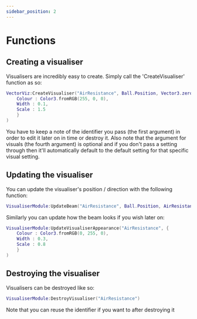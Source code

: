 ```yaml
---
sidebar_position: 2
---
```


# Functions

## Creating a visualiser
Visualisers are incredibly easy to create. Simply call the 'CreateVisualiser' function as so:

```lua
VectorViz:CreateVisualiser("AirResistance", Ball.Position, Vector3.zero, {
    Colour : Color3.fromRGB(255, 0, 0),
    Width : 0.1,
    Scale : 1.5
    }
)
```

You have to keep a note of the identifier you pass (the first argument) in order to edit it later on in time or destroy it. Also note that the argument for visuals (the fourth argument) is optional and if you don't pass a setting through then it'll automatically default to the default setting for that specific visual setting.

## Updating the visualiser
You can update the visualiser's position / direction with the following function:

```lua
VisualiserModule:UpdateBeam("AirResistance", Ball.Position, AirResistanceForce)
```

Similarly you can update how the beam looks if you wish later on:

```lua
VisualiserModule:UpdateVisualiserAppearance("AirResistance", {
    Colour : Color3.fromRGB(0, 255, 0),
    Width : 0.3,
    Scale : 0.8
    }
)
```

## Destroying the visualiser
Visualisers can be destroyed like so:

```lua
VisualiserModule:DestroyVisualiser("AirResistance")
```

Note that you can reuse the identifier if you want to after destroying it

